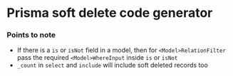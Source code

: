 # Prisma soft delete code generator

### Points to note

- If there is a `is` or `isNot` field in a model, then for `<Model>RelationFilter` pass the required `<Model>WhereInput` inside `is` or `isNot`
- `_count` in `select` and `include` will include soft deleted records too

